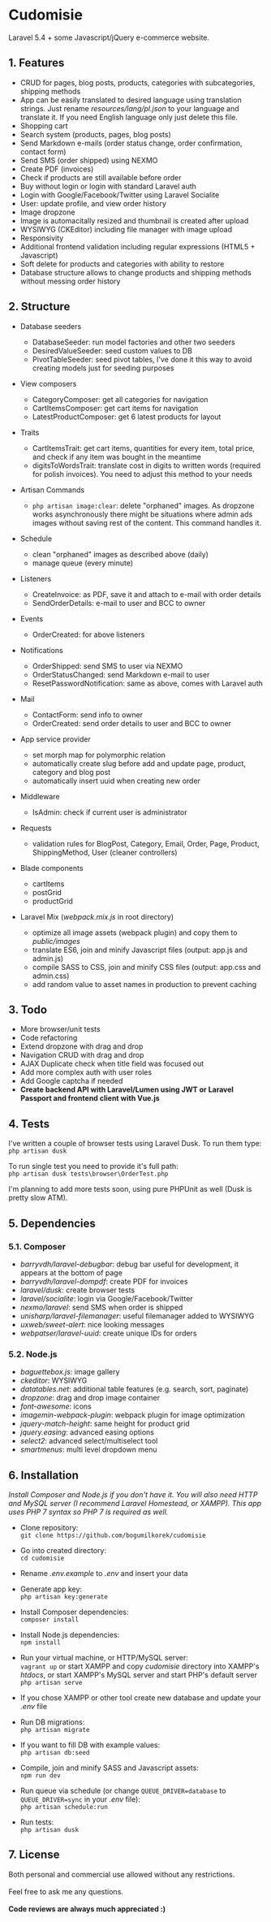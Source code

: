 # Cudomisie
Laravel 5.4 + some Javascript/jQuery e-commerce website.

## 1. Features
- CRUD for pages, blog posts, products, categories with subcategories, shipping methods
- App can be easily translated to desired language using translation strings. Just rename *resources/lang/pl.json* to your language and translate it. If you need English language only just delete this file.
- Shopping cart
- Search system (products, pages, blog posts)
- Send Markdown e-mails (order status change, order confirmation, contact form)
- Send SMS (order shipped) using NEXMO
- Create PDF (invoices)
- Check if products are still available before order
- Buy without login or login with standard Laravel auth
- Login with Google/Facebook/Twitter using Laravel Socialite
- User: update profile, and view order history
- Image dropzone
- Image is automacitally resized and thumbnail is created after upload
- WYSIWYG (CKEditor) including file manager with image upload
- Responsivity
- Additional frontend validation including regular expressions (HTML5 + Javascript)
- Soft delete for products and categories with ability to restore
- Database structure allows to change products and shipping methods without messing order history

## 2. Structure
- Database seeders
  - DatabaseSeeder: run model factories and other two seeders
  - DesiredValueSeeder: seed custom values to DB
  - PivotTableSeeder: seed pivot tables, I've done it this way to avoid creating models just for seeding purposes

- View composers
  - CategoryComposer: get all categories for navigation
  - CartItemsComposer: get cart items for navigation
  - LatestProductComposer: get 6 latest products for layout

- Traits
  - CartItemsTrait: get cart items, quantities for every item, total price, and check if any item was bought in the meantime
  - digitsToWordsTrait: translate cost in digits to written words (required for polish invoices). You need to adjust this method to your needs

- Artisan Commands
  - `php artisan image:clear`: delete "orphaned" images. As dropzone works asynchronously there might be situations where admin ads images without saving rest of the content. This command handles it.

- Schedule
  - clean "orphaned" images as described above (daily)
  - manage queue (every minute)

- Listeners
  - CreateInvoice: as PDF, save it and attach to e-mail with order details
  - SendOrderDetails: e-mail to user and BCC to owner

- Events
  - OrderCreated: for above listeners

- Notifications
  - OrderShipped: send SMS to user via NEXMO
  - OrderStatusChanged: send Markdown e-mail to user
  - ResetPasswordNotification: same as above, comes with Laravel auth

- Mail
  - ContactForm: send info to owner
  - OrderCreated: send order details to user and BCC to owner

- App service provider
  - set morph map for polymorphic relation
  - automatically create slug before add and update page, product, category and blog post
  - automatically insert uuid when creating new order

- Middleware
  - IsAdmin: check if current user is administrator

- Requests
  - validation rules for BlogPost, Category, Email, Order, Page, Product, ShippingMethod, User (cleaner controllers)

- Blade components
  - cartItems
  - postGrid
  - productGrid

- Laravel Mix (*webpack.mix.js* in root directory)
  - optimize all image assets (webpack plugin) and copy them to *public/images*
  - translate ES6, join and minify Javascript files (output: app.js and admin.js)
  - compile SASS to CSS, join and minify CSS files (output: app.css and admin.css)
  - add random value to asset names in production to prevent caching

## 3. Todo
- More browser/unit tests
- Code refactoring
- Extend dropzone with drag and drop
- Navigation CRUD with drag and drop
- AJAX Duplicate check when title field was focused out
- Add more complex auth with user roles
- Add Google captcha if needed
- **Create backend API with Laravel/Lumen using JWT or Laravel Passport and frontend client with Vue.js**

## 4. Tests
I've written a couple of browser tests using Laravel Dusk. To run them type:<br />
`php artisan dusk`

To run single test you need to provide it's full path:<br />
`php artisan dusk tests\browser\OrderTest.php`

I'm planning to add more tests soon, using pure PHPUnit as well (Dusk is pretty slow ATM).

## 5. Dependencies
### 5.1. Composer
- *barryvdh/laravel-debugbar*: debug bar useful for development, it appears at the bottom of page
- *barryvdh/laravel-dompdf*: create PDF for invoices
- *laravel/dusk*: create browser tests
- *laravel/socialite*: login via Google/Facebook/Twitter
- *nexmo/laravel*: send SMS when order is shipped
- *unisharp/laravel-filemanager*: useful filemanager added to WYSIWYG
- *uxweb/sweet-alert*: nice looking messages
- *webpatser/laravel-uuid*: create unique IDs for orders

### 5.2. Node.js
- *baguettebox.js*: image gallery
- *ckeditor*: WYSIWYG
- *datatables.net*: additional table features (e.g. search, sort, paginate)
- *dropzone*: drag and drop image container
- *font-awesome*: icons
- *imagemin-webpack-plugin*: webpack plugin for image optimization
- *jquery-match-height*: same height for product grid
- *jquery.easing*: advanced easing options
- *select2*: advanced select/multiselect tool
- *smartmenus*: multi level dropdown menu

## 6. Installation
*Install Composer and Node.js if you don't have it. You will also need HTTP and MySQL server (I recommend Laravel Homestead, or XAMPP). This app uses PHP 7 syntax so PHP 7 is required as well.*

- Clone repository:<br />
`git clone https://github.com/bogumilkorek/cudomisie`

- Go into created directory:<br />
`cd cudomisie`

- Rename *.env.example* to *.env* and insert your data

- Generate app key:<br />
`php artisan key:generate`

- Install Composer dependencies:<br />
`composer install`

- Install Node.js dependencies:<br />
`npm install`

- Run your virtual machine, or HTTP/MySQL server:<br />
`vagrant up` or start XAMPP and copy *cudomisie* directory into XAMPP's *htdocs*, or start XAMPP's MySQL server and start PHP's default server `php artisan serve`

- If you chose XAMPP or other tool create new database and update your *.env* file

- Run DB migrations:<br />
`php artisan migrate`

- If you want to fill DB with example values:<br />
`php artisan db:seed`

- Compile, join and minify SASS and Javascript assets:<br />
`npm run dev`

- Run queue via schedule (or change `QUEUE_DRIVER=database` to `QUEUE_DRIVER=sync` in your *.env* file):<br />
`php artisan schedule:run`

- Run tests:<br />
`php artisan dusk`

## 7. License
Both personal and commercial use allowed without any restrictions.<br /><br />
Feel free to ask me any questions.<br /><br />
**Code reviews are always much appreciated :)**
